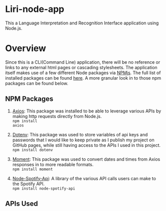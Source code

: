 # Liri-node-app
This a Language Interpretation and Recognition Interface application using Node.js. 

# Overview
Since this is a CLI(Command Line) application, there will be no reference or links to any external html pages or cascading stylesheets. The application itself makes use of a few different Node packages via [NPMjs](https://www.npmjs.com/). The full list of installed packages can be found [here](https://github.com/rstootalow/Liri-node-app/blob/master/package.json). A more granular look in to those npm packages can be found below. 

## NPM Packages

1. [Axios](https://www.npmjs.com/package/axios): This package was installed to be able to leverage various APIs by making http requests directly from Node.js. <br> <code>npm install axios</code>

2. [Dotenv](https://www.npmjs.com/package/dotenv): This package was used to store variables of api keys and passwords that I would like to keep private as I publish my project on GitHub pages, while still having access to the APIs I used in this project. <br> <code>npm install dotenv</code>

3. [Moment](https://www.npmjs.com/package/moment): This package was used to convert dates and times from Axios responses in to more readable formats. <br> <code>npm install moment</code>

4. [Node-Spotify-Api](https://www.npmjs.com/package/node-spotify-api): A library of the various API calls users can make to the Spotify API. <br> <code>npm install node-spotify-api</code>
   
## APIs Used


